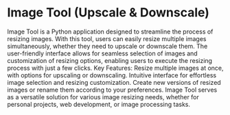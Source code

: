 # Image Tool (Upscale & Downscale)
 Image Tool is a Python application designed to streamline the process of resizing images. With this tool, users can easily resize multiple images simultaneously, whether they need to upscale or downscale them. The user-friendly interface allows for seamless selection of images and customization of resizing options, enabling users to execute the resizing process with just a few clicks.  Key Features:  Resize multiple images at once, with options for upscaling or downscaling. Intuitive interface for effortless image selection and resizing customization. Create new versions of resized images or rename them according to your preferences. Image Tool serves as a versatile solution for various image resizing needs, whether for personal projects, web development, or image processing tasks.
